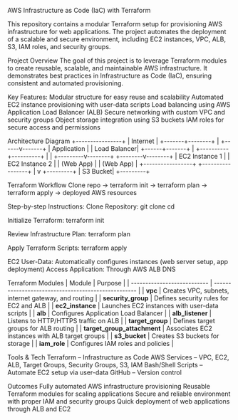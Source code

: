 AWS Infrastructure as Code (IaC) with Terraform

This repository contains a modular Terraform setup for provisioning AWS infrastructure for web applications. The project automates the deployment of a scalable and secure environment, including EC2 instances, VPC, ALB, S3, IAM roles, and security groups.


Project Overview
The goal of this project is to leverage Terraform modules to create reusable, scalable, and maintainable AWS infrastructure. It demonstrates best practices in Infrastructure as Code (IaC), ensuring consistent and automated provisioning.

Key Features:
Modular structure for easy reuse and scalability
Automated EC2 instance provisioning with user-data scripts
Load balancing using AWS Application Load Balancer (ALB)
Secure networking with custom VPC and security groups
Object storage integration using S3 buckets
IAM roles for secure access and permissions


Architecture Diagram
             +----------------+
             |   Internet     |
             +-------+--------+
                     |
              +------v-------+
              | Application  |
              | Load Balancer|
              +------+-------+
                     |
          +----------+----------+
          |                     |
+---------v--------+   +--------v--------+
| EC2 Instance 1   |   | EC2 Instance 2  |
|  (Web App)       |   |  (Web App)      |
+-----------------+   +-----------------+
          |
          v
      +---------+
      | S3 Bucket|
      +---------+


Terraform Workflow
Clone repo -> terraform init -> terraform plan -> terraform apply -> deployed AWS resources


Step-by-step Instructions:
Clone Repository:
git clone <repo-url>
cd <repo-folder>

Initialize Terraform:
terraform init

Review Infrastructure Plan:
terraform plan

Apply Terraform Scripts:
terraform apply

EC2 User-Data: Automatically configures instances (web server setup, app deployment)
Access Application: Through AWS ALB DNS

Terraform Modules
| Module                      | Purpose                                             |
| --------------------------- | --------------------------------------------------- |
| **vpc**                     | Creates VPC, subnets, internet gateway, and routing |
| **security_group**          | Defines security rules for EC2 and ALB              |
| **ec2_instance**            | Launches EC2 instances with user-data scripts       |
| **alb**                     | Configures Application Load Balancer                |
| **alb_listener**            | Listens to HTTP/HTTPS traffic on ALB                |
| **target_group**            | Defines target groups for ALB routing               |
| **target_group_attachment** | Associates EC2 instances with ALB target groups     |
| **s3_bucket**               | Creates S3 buckets for storage                      |
| **iam_role**                | Configures IAM roles and policies                   |

Tools & Tech
Terraform – Infrastructure as Code
AWS Services – VPC, EC2, ALB, Target Groups, Security Groups, S3, IAM
Bash/Shell Scripts – Automate EC2 setup via user-data
GitHub – Version control

Outcomes
Fully automated AWS infrastructure provisioning
Reusable Terraform modules for scaling applications
Secure and reliable environment with proper IAM and security groups
Quick deployment of web applications through ALB and EC2
